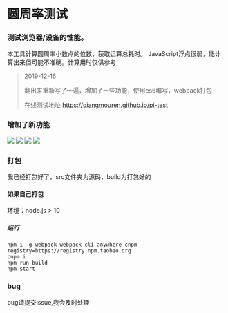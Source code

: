 # 圆周率测试

### 测试浏览器/设备的性能。

本工具计算圆周率小数点的位数，获取运算总耗时。
JavaScript浮点很弱，能计算出来但可能不准确。计算用时仅供参考



> 2019-12-16 
>
> 翻出来重新写了一遍，增加了一些功能，使用es6编写，webpack打包
>
> 在线测试地址 https://qiangmouren.github.io/pi-test


### 增加了新功能

![](https://raw.githubusercontent.com/qiangmouren/pi-test/master/images/20-32-04.png)
![](https://raw.githubusercontent.com/qiangmouren/pi-test/master/images/20-34-43.png)
![](https://raw.githubusercontent.com/qiangmouren/pi-test/master/images/20-35-34.png)
![](https://raw.githubusercontent.com/qiangmouren/pi-test/master/images/20-35-44.png)

### 打包

我已经打包好了，src文件夹为源码，build为打包好的

#### 如果自己打包

环境：node.js > 10

##### 运行 

```
npm i -g webpack webpack-cli anywhere cnpm --registry=https://registry.npm.taobao.org
cnpm i
npm run build
npm start
```




### bug

bug请提交issue,我会及时处理